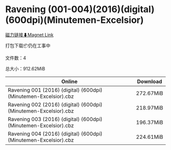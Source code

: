 # Ravening (001-004)(2016)(digital)(600dpi)(Minutemen-Excelsior)

[磁力链接⬇Magnet Link](magnet:?xt=urn:btih:7f9f740e77b7aaa2d6b80e41958c50f1b7146b48&dn=Ravening%20%28001-004%29%282016%29%28digital%29%28600dpi%29%28Minutemen-Excelsior%29)

打包下载📦仍在工事中

文件数：4

总大小：912.62MiB

Online | Download
--- | ---
Ravening 001 (2016) (digital) (600dpi) (Minutemen-Excelsior).cbz | 272.67MiB
Ravening 002 (2016) (digital) (600dpi) (Minutemen-Excelsior).cbz | 218.97MiB
Ravening 003 (2016) (digital) (600dpi) (Minutemen-Excelsior).cbz | 196.37MiB
Ravening 004 (2016) (digital) (600dpi) (Minutemen-Excelsior).cbz | 224.61MiB